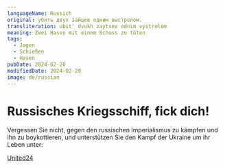 ```yaml
---
languageName: Russich
original: убить двух зайцев одним выстрелом.
transliteration: ubit' dvukh zaytsev odnim vystrelom
meaning: Zwei Hasen mit einem Schuss zu töten
tags:
  - Jagen
  - Schießen
  - Hasen
pubDate: 2024-02-20
modifiedDate: 2024-02-20
image: de/russian
---
```


# Russisches Kriegsschiff, fick dich!

Vergessen Sie nicht, gegen den russischen Imperialismus zu kämpfen und ihn zu boykottieren, und unterstützen Sie den Kampf der Ukraine um ihr Leben unter:

[United24](https://u24.gov.ua/)
